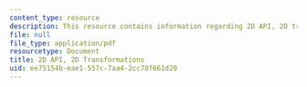 ```yaml
---
content_type: resource
description: This resource contains information regarding 2D API, 2D transformations.
file: null
file_type: application/pdf
resourcetype: Document
title: 2D API, 2D Transformations
uid: ee75154b-eae1-557c-7aa4-2cc78f661d20
---
```

